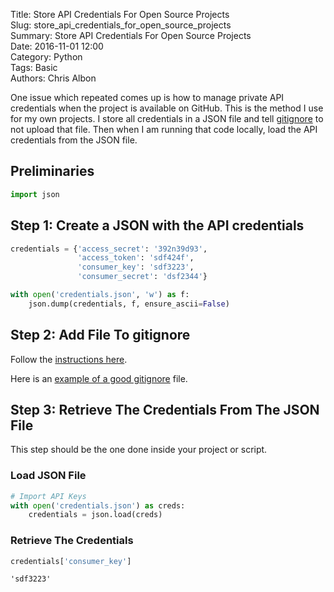 Title: Store API Credentials For Open Source Projects   
Slug: store_api_credentials_for_open_source_projects   
Summary: Store API Credentials For Open Source Projects   
Date: 2016-11-01 12:00  
Category: Python  
Tags: Basic  
Authors: Chris Albon  

One issue which repeated comes up is how to manage private API credentials when the project is available on GitHub. This is the method I use for my own projects. I store all credentials in a JSON file and tell [gitignore](https://git-scm.com/docs/gitignore) to not upload that file. Then when I am running that code locally, load the API credentials from the JSON file.

## Preliminaries


```python
import json
```

## Step 1: Create a JSON with the API credentials


```python
credentials = {'access_secret': '392n39d93',
               'access_token': 'sdf424f',
               'consumer_key': 'sdf3223',
               'consumer_secret': 'dsf2344'}
```


```python
with open('credentials.json', 'w') as f:
    json.dump(credentials, f, ensure_ascii=False)
```

## Step 2: Add File To gitignore

Follow the [instructions here](https://help.github.com/articles/ignoring-files/).

Here is an [example of a good gitignore](https://gist.github.com/octocat/9257657) file.

## Step 3: Retrieve The Credentials From The JSON File

This step should be the one done inside your project or script.

### Load JSON File


```python
# Import API Keys
with open('credentials.json') as creds:    
    credentials = json.load(creds)
```

### Retrieve The Credentials


```python
credentials['consumer_key']
```




    'sdf3223'


